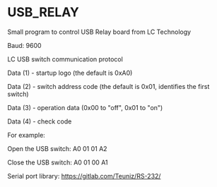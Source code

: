 # USB_RELAY

Small program to control USB Relay board from LC Technology

Baud: 9600

LC USB switch communication protocol

Data (1) - startup logo (the default is 0xA0)

Data (2) - switch address code (the default is 0x01, identifies the first switch) 

Data (3) - operation data (0x00 to "off", 0x01 to "on") 

Data (4) - check code

For example:

Open the USB switch: A0 01 01 A2

Close the USB switch: A0 01 00 A1

Serial port library: https://gitlab.com/Teuniz/RS-232/
